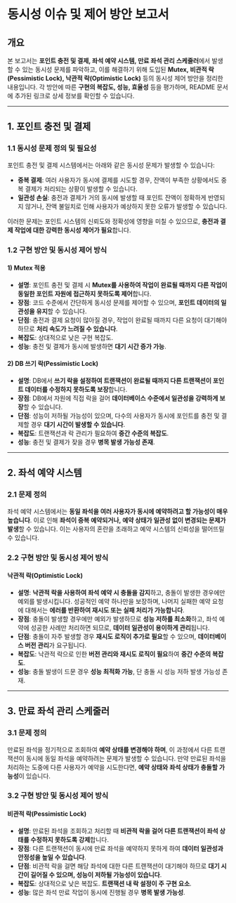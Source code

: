 # 동시성 이슈 및 제어 방안 보고서

## 개요

본 보고서는 **포인트 충전 및 결제, 좌석 예약 시스템, 만료 좌석 관리 스케줄러**에서 발생할 수 있는 동시성 문제를 파악하고, 이를 해결하기 위해 도입된 **Mutex, 비관적 락(Pessimistic Lock), 낙관적 락(Optimistic Lock)** 등의 동시성 제어 방안을 정리한 내용입니다. 각 방안에 따른 **구현의 복잡도, 성능, 효율성** 등을 평가하며, README 문서에 추가된 링크로 상세 정보를 확인할 수 있습니다.

---

## 1. 포인트 충전 및 결제

### 1.1 동시성 문제 정의 및 필요성

포인트 충전 및 결제 시스템에서는 아래와 같은 동시성 문제가 발생할 수 있습니다:

- **중복 결제**: 여러 사용자가 동시에 결제를 시도할 경우, 잔액이 부족한 상황에서도 중복 결제가 처리되는 상황이 발생할 수 있습니다.
- **일관성 손실**: 충전과 결제가 거의 동시에 발생할 때 포인트 잔액이 정확하게 반영되지 않거나, 잔액 불일치로 인해 사용자가 예상하지 못한 오류가 발생할 수 있습니다.

이러한 문제는 포인트 시스템의 신뢰도와 정확성에 영향을 미칠 수 있으므로, **충전과 결제 작업에 대한 강력한 동시성 제어가 필요**합니다.

### 1.2 구현 방안 및 동시성 제어 방식

#### 1) Mutex 적용

- **설명**: 포인트 충전 및 결제 시 **Mutex를 사용하여 작업이 완료될 때까지 다른 작업이 동일한 포인트 자원에 접근하지 못하도록 제어**합니다.
- **장점**: 코드 수준에서 간단하게 동시성 문제를 제어할 수 있으며, **포인트 데이터의 일관성을 유지**할 수 있습니다.
- **단점**: 충전과 결제 요청이 많아질 경우, 작업이 완료될 때까지 다른 요청이 대기해야 하므로 **처리 속도가 느려질 수 있습니다**.
- **복잡도**: 상대적으로 낮은 구현 복잡도.
- **성능**: 충전 및 결제가 동시에 발생하면 **대기 시간 증가 가능**.

#### 2) DB 쓰기 락(Pessimistic Lock)

- **설명**: DB에서 **쓰기 락을 설정하여 트랜잭션이 완료될 때까지 다른 트랜잭션이 포인트 데이터를 수정하지 못하도록 보장**합니다.
- **장점**: DB에서 자원에 직접 락을 걸어 **데이터베이스 수준에서 일관성을 강력하게 보장**할 수 있습니다.
- **단점**: 성능이 저하될 가능성이 있으며, 다수의 사용자가 동시에 포인트를 충전 및 결제할 경우 **대기 시간이 발생할 수 있습니다**.
- **복잡도**: 트랜잭션과 락 관리가 필요하여 **중간 수준의 복잡도**.
- **성능**: 충전 및 결제가 잦을 경우 **병목 발생 가능성 존재**.

---

## 2. 좌석 예약 시스템

### 2.1 문제 정의

좌석 예약 시스템에서는 **동일 좌석을 여러 사용자가 동시에 예약하려고 할 가능성이 매우 높습니다**. 이로 인해 **좌석이 중복 예약되거나, 예약 상태가 일관성 없이 변경되는 문제가 발생**할 수 있습니다. 이는 사용자의 혼란을 초래하고 예약 시스템의 신뢰성을 떨어뜨릴 수 있습니다.

### 2.2 구현 방안 및 동시성 제어 방식

#### 낙관적 락(Optimistic Lock)

- **설명**: **낙관적 락을 사용하여 좌석 예약 시 충돌을 감지**하고, 충돌이 발생한 경우에만 예외를 발생시킵니다. 성공적인 예약 하나만을 보장하며, 나머지 실패한 예약 요청에 대해서는 **에러를 반환하여 재시도 또는 실패 처리가 가능합니다**.
- **장점**: 충돌이 발생할 경우에만 예외가 발생하므로 **성능 저하를 최소화**하고, 좌석 예약에 성공한 사례만 처리하면 되므로, **데이터 일관성이 용이하게 관리**됩니다.
- **단점**: 충돌이 자주 발생할 경우 **재시도 로직이 추가로 필요**할 수 있으며, **데이터베이스 버전 관리**가 요구됩니다.
- **복잡도**: 낙관적 락으로 인한 **버전 관리와 재시도 로직이 필요**하여 **중간 수준의 복잡도**.
- **성능**: 충돌 발생이 드문 경우 **성능 최적화 가능**, 단 충돌 시 성능 저하 발생 가능성 존재.

---

## 3. 만료 좌석 관리 스케줄러

### 3.1 문제 정의

만료된 좌석을 정기적으로 조회하여 **예약 상태를 변경해야 하며**, 이 과정에서 다른 트랜잭션이 동시에 동일 좌석을 예약하려는 문제가 발생할 수 있습니다. 만약 만료된 좌석을 처리하는 도중에 다른 사용자가 예약을 시도한다면, **예약 상태와 좌석 상태가 충돌할 가능성**이 있습니다.

### 3.2 구현 방안 및 동시성 제어 방식

#### 비관적 락(Pessimistic Lock)

- **설명**: 만료된 좌석을 조회하고 처리할 때 **비관적 락을 걸어 다른 트랜잭션이 좌석 상태를 수정하지 못하도록 강제**합니다.
- **장점**: 다른 트랜잭션이 동시에 만료 좌석을 예약하지 못하게 하여 **데이터 일관성과 안정성을 높일 수 있습니다**.
- **단점**: 비관적 락을 걸면 해당 좌석에 대한 다른 트랜잭션이 대기해야 하므로 **대기 시간이 길어질 수 있으며, 성능이 저하될 가능성이 있습니다**.
- **복잡도**: 상대적으로 낮은 복잡도. **트랜잭션 내 락 설정이 주 구현 요소**.
- **성능**: 많은 좌석 만료 작업이 동시에 진행될 경우 **병목 발생 가능성**.
